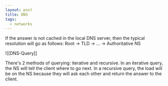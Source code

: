 ```yaml
---
layout: post
title: DNS
tags:
  - networks
---
```

If the answer is not cached in the local DNS server, then the typical resolution will go as follows: Root -> TLD -> ... -> Authoritative NS

![[DNS-Query]]

There's 2 methods of querying: iterative and recursive. In an iterative query, the NS will tell the client where to go next. In a recursive query, the load will be on the NS because they will ask each other and return the answer to the client.